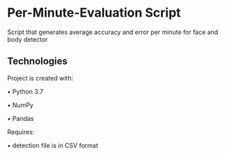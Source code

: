 # Per-Minute-Evaluation Script
Script that generates average accuracy and error per minute for face and body detector

## Technologies
Project is created with:

• Python 3.7

• NumPy

• Pandas

Requires:

• detection file is in CSV format

